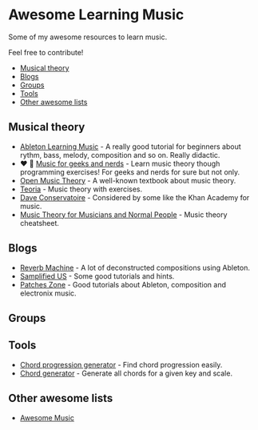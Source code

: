 # Awesome Learning Music

Some of my awesome resources to learn music.

Feel free to contribute!

- [Musical theory](#musical-theory)
- [Blogs](#blogs)
- [Groups](#groups)
- [Tools](#tools)
- [Other awesome lists](#other-awesome-lists)

## Musical theory

- [Ableton Learning Music](https://learningmusic.ableton.com/) - A really good tutorial for beginners about rythm, bass,
  melody, composition and so on. Really didactic.
- ❤️ 📖 [Music for geeks and nerds](https://pedrokroger.net/mfgan/) - Learn music theory though programming exercises!
  For geeks and nerds for sure but not only.
- [Open Music Theory](http://openmusictheory.com/) - A well-known textbook about music theory.
- [Teoria](http://teoria.com/) - Music theory with exercises.
- [Dave Conservatoire](http://www.daveconservatoire.org/) - Considered by some like the Khan Academy for music.
- [Music Theory for Musicians and Normal People](http://tobyrush.com/theorypages/index.html) - Music theory cheatsheet.

## Blogs

- [Reverb Machine](https://www.reverbmachine.com/articles/) - A lot of deconstructed compositions using Ableton.
- [Samplified US](https://samplified.us/blogs/tutorials-and-free-downloads) - Some good tutorials and hints.
- [Patches Zone](https://patches.zone/) - Good tutorials about Ableton, composition and electronix music.

## Groups

## Tools

- [Chord progression generator](https://chordch.art/) - Find chord progression easily.
- [Chord generator](https://www.pkmurphy.com.au/chordgenerator/) - Generate all chords for a given key and scale.

## Other awesome lists

- [Awesome Music](https://github.com/ciconia/awesome-music)
